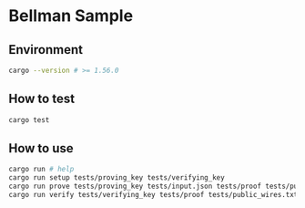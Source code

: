 # Bellman Sample

## Environment

```sh
cargo --version # >= 1.56.0
```

## How to test

```sh
cargo test
```

## How to use

```sh
cargo run # help
cargo run setup tests/proving_key tests/verifying_key
cargo run prove tests/proving_key tests/input.json tests/proof tests/public_wires.txt
cargo run verify tests/verifying_key tests/proof tests/public_wires.txt
```
